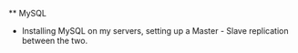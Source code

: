 ** MySQL

- Installing MySQL on my servers, setting up a Master - Slave replication between the two.